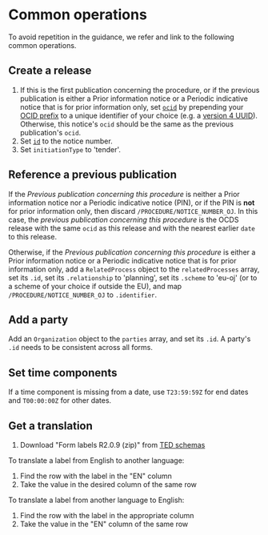 # Common operations

To avoid repetition in the guidance, we refer and link to the following common operations.

## Create a release

1. If this is the first publication concerning the procedure, or if the previous publication is either a Prior information notice or a Periodic indicative notice that is for prior information only, set [`ocid`](http://standard.open-contracting.org/latest/en/schema/identifiers/#contracting-process-identifier-ocid) by prepending your [OCID prefix](http://standard.open-contracting.org/latest/en/implementation/registration/) to a unique identifier of your choice (e.g. a [version 4 UUID](https://en.wikipedia.org/wiki/Universally_unique_identifier)). Otherwise, this notice's `ocid` should be the same as the previous publication's `ocid`.
1. Set [`id`](http://standard.open-contracting.org/latest/en/schema/identifiers/#release-id) to the notice number.
1. Set `initiationType` to 'tender'.

## Reference a previous publication

If the *Previous publication concerning this procedure* is neither a Prior information notice nor a Periodic indicative notice (PIN), or if the PIN is **not** for prior information only, then discard `/PROCEDURE/NOTICE_NUMBER_OJ`. In this case, the *previous publication concerning this procedure* is the OCDS release with the same `ocid` as this release and with the nearest earlier `date` to this release.

Otherwise, if the *Previous publication concerning this procedure* is either a Prior information notice or a Periodic indicative notice that is for prior information only, add a `RelatedProcess` object to the `relatedProcesses` array, set its `.id`, set its `.relationship` to 'planning', set its `.scheme` to 'eu-oj' (or to a scheme of your choice if outside the EU), and map `/PROCEDURE/NOTICE_NUMBER_OJ` to `.identifier`.

## Add a party

Add an `Organization` object to the `parties` array, and set its `.id`. A party's `.id` needs to be consistent across all forms.

## Set time components

If a time component is missing from a date, use `T23:59:59Z` for end dates and `T00:00:00Z` for other dates.

## Get a translation

1. Download "Form labels R2.0.9 (zip)" from [TED schemas](https://publications.europa.eu/en/web/eu-vocabularies/tedschemas)

To translate a label from English to another language:

1. Find the row with the label in the "EN" column
1. Take the value in the desired column of the same row

To translate a label from another language to English:

1. Find the row with the label in the appropriate column
1. Take the value in the "EN" column of the same row
